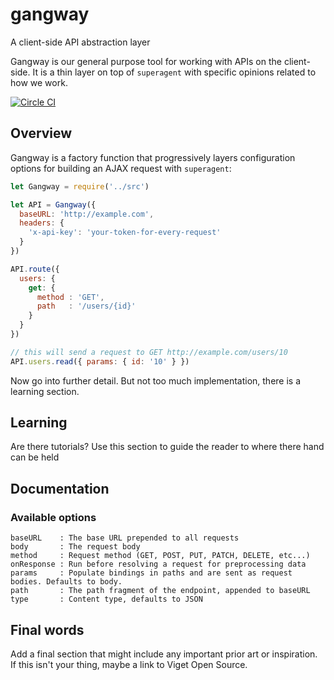 # gangway

A client-side API abstraction layer

Gangway is our general purpose tool for working with APIs on the
client-side. It is a thin layer on top of `superagent` with specific
opinions related to how we work.

[![Circle CI](https://circleci.com/gh/vigetlabs/gangway.svg?style=svg&circle-token=d7c29c3bd61f3c3d671d1ba02841eb0c174d311a)](https://circleci.com/gh/vigetlabs/gangway)

## Overview

Gangway is a factory function that progressively layers configuration
options for building an AJAX request with `superagent`:

```javascript
let Gangway = require('../src')

let API = Gangway({
  baseURL: 'http://example.com',
  headers: {
    'x-api-key': 'your-token-for-every-request'
  }
})

API.route({
  users: {
    get: {
      method : 'GET',
      path   : '/users/{id}'
    }
  }
})

// this will send a request to GET http://example.com/users/10
API.users.read({ params: { id: '10' } })
```

Now go into further detail. But not too much implementation, there is
a learning section.

## Learning

Are there tutorials? Use this section to guide the reader to where there
hand can be held

## Documentation

### Available options

```
baseURL    : The base URL prepended to all requests
body       : The request body
method     : Request method (GET, POST, PUT, PATCH, DELETE, etc...)
onResponse : Run before resolving a request for preprocessing data
params     : Populate bindings in paths and are sent as request bodies. Defaults to body.
path       : The path fragment of the endpoint, appended to baseURL
type       : Content type, defaults to JSON
```

## Final words

Add a final section that might include any important prior art or
inspiration. If this isn't your thing, maybe a link to Viget Open
Source.
